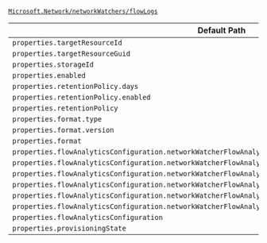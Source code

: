 [`Microsoft.Network/networkWatchers/flowLogs`](https://docs.microsoft.com/en-us/azure/templates/microsoft.network/networkwatchers/flowlogs)

| Default Path | Alias |
|---|---|
| `properties.targetResourceId` | `Microsoft.Network/networkWatchers/flowLogs/targetResourceId` |
| `properties.targetResourceGuid` | `Microsoft.Network/networkWatchers/flowLogs/targetResourceGuid` |
| `properties.storageId` | `Microsoft.Network/networkWatchers/flowLogs/storageId` |
| `properties.enabled` | `Microsoft.Network/networkWatchers/flowLogs/enabled` |
| `properties.retentionPolicy.days` | `Microsoft.Network/networkWatchers/flowLogs/retentionPolicy.days` |
| `properties.retentionPolicy.enabled` | `Microsoft.Network/networkWatchers/flowLogs/retentionPolicy.enabled` |
| `properties.retentionPolicy` | `Microsoft.Network/networkWatchers/flowLogs/retentionPolicy` |
| `properties.format.type` | `Microsoft.Network/networkWatchers/flowLogs/format.type` |
| `properties.format.version` | `Microsoft.Network/networkWatchers/flowLogs/format.version` |
| `properties.format` | `Microsoft.Network/networkWatchers/flowLogs/format` |
| `properties.flowAnalyticsConfiguration.networkWatcherFlowAnalyticsConfiguration.enabled` | `Microsoft.Network/networkWatchers/flowLogs/flowAnalyticsConfiguration.networkWatcherFlowAnalyticsConfiguration.enabled` |
| `properties.flowAnalyticsConfiguration.networkWatcherFlowAnalyticsConfiguration.workspaceId` | `Microsoft.Network/networkWatchers/flowLogs/flowAnalyticsConfiguration.networkWatcherFlowAnalyticsConfiguration.workspaceId` |
| `properties.flowAnalyticsConfiguration.networkWatcherFlowAnalyticsConfiguration.workspaceRegion` | `Microsoft.Network/networkWatchers/flowLogs/flowAnalyticsConfiguration.networkWatcherFlowAnalyticsConfiguration.workspaceRegion` |
| `properties.flowAnalyticsConfiguration.networkWatcherFlowAnalyticsConfiguration.workspaceResourceId` | `Microsoft.Network/networkWatchers/flowLogs/flowAnalyticsConfiguration.networkWatcherFlowAnalyticsConfiguration.workspaceResourceId` |
| `properties.flowAnalyticsConfiguration.networkWatcherFlowAnalyticsConfiguration.trafficAnalyticsInterval` | `Microsoft.Network/networkWatchers/flowLogs/flowAnalyticsConfiguration.networkWatcherFlowAnalyticsConfiguration.trafficAnalyticsInterval` |
| `properties.flowAnalyticsConfiguration.networkWatcherFlowAnalyticsConfiguration` | `Microsoft.Network/networkWatchers/flowLogs/flowAnalyticsConfiguration.networkWatcherFlowAnalyticsConfiguration` |
| `properties.flowAnalyticsConfiguration` | `Microsoft.Network/networkWatchers/flowLogs/flowAnalyticsConfiguration` |
| `properties.provisioningState` | `Microsoft.Network/networkWatchers/flowLogs/provisioningState` |

